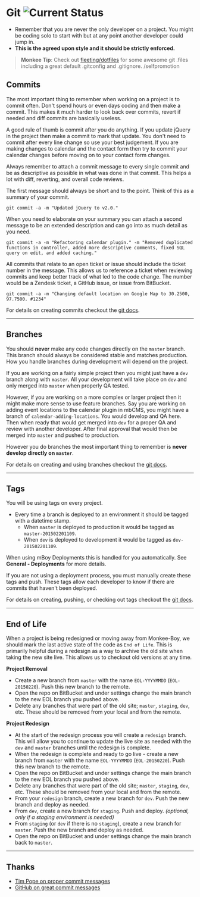 # Git ![Current Status](https://img.shields.io/badge/status-Approved-green.svg)

* Remember that you are never the only developer on a project. You might be coding solo to start with but at any point another developer could jump in.
* **This is the agreed upon style and it should be strictly enforced.**

> **Monkee Tip**: Check out [fleeting/dotfiles](https://github.com/jamesfleeting/dotfiles) for some awesome git .files including a great default .gitconfig and .gitignore. /selfpromotion

## Commits

The most important thing to remember when working on a project is to commit often. Don't spend hours or even days coding and then make a commit. This makes it much harder to look back over commits, revert if needed and diff commits are basically useless.

A good rule of thumb is commit after you do anything. If you update jQuery in the project then make a commit to mark that update. You don't need to commit after every line change so use your best judgement. If you are making changes to calendar and the contact form then try to commit your calendar changes before moving on to your contact form changes.

Always remember to attach a commit message to every single commit and be as descriptive as possible in what was done in that commit. This helps a lot with diff, reverting, and overall code reviews.

The first message should always be short and to the point. Think of this as a summary of your commit.

```
git commit -a -m "Updated jQuery to v2.0."
```

When you need to elaborate on your summary you can attach a second message to be an extended description and can go into as much detail as you need.

```
git commit -a -m "Refactoring calendar plugin." -m "Removed duplicated functions in controller, added more descriptive comments, fixed SQL query on edit, and added caching."
```

All commits that relate to an open ticket or issue should include the ticket number in the message. This allows us to reference a ticket when reviewing commits and keep better track of what led to the code change. The number would be a Zendesk ticket, a GitHub issue, or issue from BitBucket.

```
git commit -a -m "Changing default location on Google Map to 30.2500, 97.7500. #1234"
```

For details on creating commits checkout the [git docs](http://git-scm.com/docs/git-commit).

---

## Branches

You should **never** make any code changes directly on the `master` branch. This branch should always be considered stable and matches production. How you handle branches during development will depend on the project.

If you are working on a fairly simple project then you might just have a `dev` branch along with `master`. All your development will take place on `dev` and only merged into `master` when properly QA tested.

However, if you are working on a more complex or larger project then it might make more sense to use feature branches. Say you are working on adding event locations to the calendar plugin in mbCMS, you might have a branch of `calendar-adding-locations`. You would develop and QA here. Then when ready that would get merged into `dev` for a proper QA and review with another developer. After final approval that would then be merged into `master` and pushed to production.

However you do branches the most important thing to remember is **never develop directly on ``master``**.

For details on creating and using branches checkout the [git docs](http://git-scm.com/book/en/v2/Git-Branching-Basic-Branching-and-Merging).

---

## Tags

You will be using tags on every project.

* Every time a branch is deployed to an environment it should be tagged with a datetime stamp.
  * When `master` is deployed to production it would be tagged as `master-201502201109`.
  * When `dev`  is deployed to development it would be tagged as `dev-201502201109`.

When using mBoy Deployments this is handled for you automatically. See **General - Deployments** for more details.

If you are not using a deployment process, you must manually create these tags and push. These tags allow each developer to know if there are commits that haven't been deployed.

For details on creating, pushing, or checking out tags checkout the [git docs](http://git-scm.com/book/en/v2/Git-Basics-Tagging).

---

## End of Life

When a project is being redesigned or moving away from Monkee-Boy, we should mark the last active state of the code as `End of Life`. This is primarily helpful during a redesign as a way to archive the old site when taking the new site live. This allows us to checkout old versions at any time.

**Project Removal**
* Create a new branch from `master` with the name `EOL-YYYYMMDD` (`EOL-20150220`). Push this new branch to the remote.
* Open the repo on BitBucket and under settings change the main branch to the new EOL branch you pushed above.
* Delete any branches that were part of the old site; `master`, `staging`, `dev`, etc. These should be removed from your local and from the remote.

**Project Redesign**
* At the start of the redesign process you will create a `redesign` branch. This will allow you to continue to update the live site as needed with the `dev` and `master` branches until the redesign is complete.
* When the redesign is complete and ready to go live - create a new branch from `master` with the name `EOL-YYYYMMDD` (`EOL-20150220`). Push this new branch to the remote.
* Open the repo on BitBucket and under settings change the main branch to the new EOL branch you pushed above.
* Delete any branches that were part of the old site; `master`, `staging`, `dev`, etc. These should be removed from your local and from the remote.
* From your `redesign` branch, create a new branch for `dev`. Push the new branch and deploy as needed.
* From `dev`, create a new branch for `staging`. Push and deploy. *(optional, only if a staging environment is needed)*
* From `staging` (or `dev` if there is no `staging`), create a new branch for `master`. Push the new branch and deploy as needed.
* Open the repo on BitBucket and under settings change the main branch back to `master`.

---

## Thanks

* [Tim Pope on proper commit messages](http://tbaggery.com/2008/04/19/a-note-about-git-commit-messages.html)
* [GitHub on great commit messages](https://github.com/blog/926-shiny-new-commit-styles)
